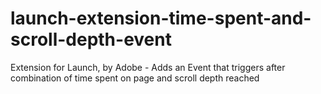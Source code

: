 # launch-extension-time-spent-and-scroll-depth-event
Extension for Launch, by Adobe - Adds an Event that triggers after combination of time spent on page and scroll depth reached
